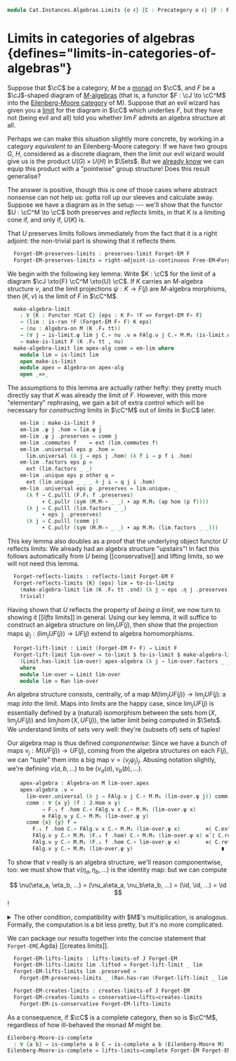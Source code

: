 <!--
```agda
open import Cat.Functor.Equivalence.Properties
open import Cat.Functor.Adjoint.Continuous
open import Cat.Instances.Shape.Terminal
open import Cat.Functor.Conservative
open import Cat.Diagram.Limit.Base
open import Cat.Functor.Kan.Base
open import Cat.Displayed.Total
open import Cat.Diagram.Monad
open import Cat.Prelude

import Cat.Reasoning
```
-->

```agda
module Cat.Instances.Algebras.Limits {o ℓ} {C : Precategory o ℓ} {F : Functor C C} (M : Monad-on F) where
```

<!--
```agda
private
  module EM = Cat.Reasoning (Eilenberg-Moore M)
  module C = Cat.Reasoning C
  module M = Monad-on M

open Algebra-on
open Total-hom
```
-->

# Limits in categories of algebras {defines="limits-in-categories-of-algebras"}

Suppose that $\cC$ be a category, $M$ be a [monad] on $\cC$, and
$F$ be a $\cJ$-shaped diagram of [$M$-algebras][malg] (that is, a
functor $F : \cJ \to \cC^M$ into the [Eilenberg-Moore category] of
M). Suppose that an evil wizard has given you a [limit] for the diagram
in $\cC$ which underlies $F$, but they have not (being evil and all)
told you whether $\lim F$ admits an algebra structure at all.

[monad]: Cat.Diagram.Monad.html#monads
[malg]: Cat.Diagram.Monad.html#algebras-over-a-monad
[Eilenberg-Moore category]: Cat.Diagram.Monad.html#eilenberg-moore-category
[limit]: Cat.Diagram.Limit.Base.html

Perhaps we can make this situation slightly more concrete, by working in
a category _equivalent to_ an Eilenberg-Moore category: If we have two
groups $G$, $H$, considered as a discrete diagram, then the limit our
evil wizard would give us is the product $U(G) \times U(H)$ in $\Sets$.
But we [already know] we can equip this product with a "pointwise" group
structure! Does this result generalise?

[already know]: Algebra.Group.Cat.FinitelyComplete.html#direct-products

The answer is positive, though this is one of those cases where abstract
nonsense can not help us: gotta roll up our sleeves and calculate away.
Suppose we have a diagram as in the setup --- we'll show that the
functor $U : \cC^M \to \cC$ both preserves and _reflects_ limits,
in that $K$ is a limiting cone if, and only if, $U(K)$ is.

<!--
```agda
module _ {jo jℓ} {J : Precategory jo jℓ} (F : Functor J (Eilenberg-Moore M)) where
  private
    module J = Precategory J
    module F = Functor F
    module FAlg j = Algebra-on (F.₀ j .snd)
  open Functor
  open _=>_
```
-->

That $U$ preserves limits follows immediately from the fact that it is a
right adjoint: the non-trivial part is showing that it reflects them.

```agda
  Forget-EM-preserves-limits : preserves-limit Forget-EM F
  Forget-EM-preserves-limits = right-adjoint-is-continuous Free-EM⊣Forget-EM
```

We begin with the following key lemma: Write $K : \cC$ for the limit of
a diagram $\cJ \xto{F} \cC^M \xto{U} \cC$. If $K$ carries an $M$-algebra
structure $\nu$, and the limit projections $\psi : K \to F(j)$ are
$M$-algebra morphisms, then $(K, \nu)$ is the limit of $F$ in $\cC^M$.

```agda
  make-algebra-limit
    : ∀ {K : Functor ⊤Cat C} {eps : K F∘ !F => Forget-EM F∘ F}
    → (lim : is-ran !F (Forget-EM F∘ F) K eps)
    → (nu : Algebra-on M (K .F₀ tt))
    → (∀ j → is-limit.ψ lim j C.∘ nu .ν ≡ FAlg.ν j C.∘ M.M₁ (is-limit.ψ lim j))
    → make-is-limit F (K .F₀ tt , nu)
  make-algebra-limit lim apex-alg comm = em-lim where
    module lim = is-limit lim
    open make-is-limit
    module apex = Algebra-on apex-alg
    open _=>_
```

The assumptions to this lemma are actually rather hefty: they pretty
much directly say that $K$ was already the limit of $F$. However, with
this more "elementary" rephrasing, we gain a bit of extra control which
will be necessary for _constructing_ limits in $\cC^M$ out of limits in
$\cC$ later.

```agda
    em-lim : make-is-limit F _
    em-lim .ψ j .hom = lim.ψ j
    em-lim .ψ j .preserves = comm j
    em-lim .commutes f    = ext (lim.commutes f)
    em-lim .universal eps p .hom =
      lim.universal (λ j → eps j .hom) (λ f i → p f i .hom)
    em-lim .factors eps p =
      ext (lim.factors _ _)
    em-lim .unique eps p other q =
      ext (lim.unique _ _ _ λ j i → q j i .hom)
    em-lim .universal eps p .preserves = lim.unique₂ _
      (λ f → C.pulll (F.F₁ f .preserves)
           ∙ C.pullr (sym (M.M-∘ _ _) ∙ ap M.M₁ (ap hom (p f))))
      (λ j → C.pulll (lim.factors _ _)
           ∙ eps j .preserves)
      (λ j → C.pulll (comm j)
           ∙ C.pullr (sym (M.M-∘ _ _) ∙ ap M.M₁ (lim.factors _ _)))
```

This key lemma also doubles as a proof that the underlying object
functor $U$ reflects limits: We already had an algebra structure
"upstairs"! In fact this follows automatically from $U$ being
[[conservative]] and lifting limits, so we will not need this lemma.

```agda
  Forget-reflects-limits : reflects-limit Forget-EM F
  Forget-reflects-limits {K} {eps} lim = to-is-limitp
    (make-algebra-limit lim (K .F₀ tt .snd) (λ j → eps .η j .preserves))
    trivial!
```

Having shown that $U$ reflects the property of _being a limit_, we now
turn to showing it [[*lifts* limits]] in general. Using our key lemma, it
will suffice to construct an algebra structure on $\lim_j UF(j)$, then
show that the projection maps $\psi_j : (\lim_j UF(j)) \to UF(j)$ extend
to algebra homomorphisms.

```agda
  Forget-lift-limit : Limit (Forget-EM F∘ F) → Limit F
  Forget-lift-limit lim-over = to-limit $ to-is-limit $ make-algebra-limit
    (Limit.has-limit lim-over) apex-algebra (λ j → lim-over.factors _ _)
    where
    module lim-over = Limit lim-over
    module lim = Ran lim-over
```

An algebra structure consists, centrally, of a map $M(\lim_j UF(j)) \to
\lim_j UF(j)$: a map _into_ the limit. Maps into limits are the happy
case, since $\lim_j UF(j)$ is essentially defined by a (natural)
isomorphism between the sets $\hom(X, \lim_j UF(j))$ and $\lim_j \hom(X,
UF(j))$, the latter limit being computed in $\Sets$. We understand
limits of sets very well: they're (subsets of) sets of tuples!

Our algebra map is thus defined _componentwise_: Since we have a bunch
of maps $\nu_j : M(UF(j)) \to UF(j)$, coming from the algebra structures
on each $F(j)$, we can "tuple" them into a big map $\nu = \langle \nu_j
\psi_j \rangle _j$. Abusing notation slightly, we're defining $\nu(a, b,
...)$ to be $(\nu_a(a), \nu_b(b), ...)$.

```agda
    apex-algebra : Algebra-on M lim-over.apex
    apex-algebra .ν =
      lim-over.universal (λ j → FAlg.ν j C.∘ M.M₁ (lim-over.ψ j)) comm where abstract
      comm : ∀ {x y} (f : J.Hom x y)
           → F.₁ f .hom C.∘ FAlg.ν x C.∘ M.M₁ (lim-over.ψ x)
           ≡ FAlg.ν y C.∘ M.M₁ (lim-over.ψ y)
      comm {x} {y} f =
        F.₁ f .hom C.∘ FAlg.ν x C.∘ M.M₁ (lim-over.ψ x)        ≡⟨ C.extendl (F.₁ f .preserves) ⟩
        FAlg.ν y C.∘ M.M₁ (F.₁ f .hom) C.∘ M.M₁ (lim-over.ψ x) ≡˘⟨ C.refl⟩∘⟨ M.M-∘ _ _ ⟩
        FAlg.ν y C.∘ M.M₁ (F.₁ f .hom C.∘ lim-over.ψ x)        ≡⟨ C.refl⟩∘⟨ ap M.M₁ (lim-over.commutes f) ⟩
        FAlg.ν y C.∘ M.M₁ (lim-over.ψ y)                            ∎
```

To show that $\nu$ really is an algebra structure, we'll reason
componentwise, too: we must show that $\nu(\eta_a, \eta_b, ...)$ is
the identity map: but we can compute

$$
\nu(\eta_a, \eta_b, ...) = (\nu_a\eta_a, \nu_b\eta_b, ...) = (\id, \id, ...) = \id
$$!

<details>
<summary>
The other condition, compatibility with $M$'s multiplication, is
analogous. Formally, the computation is a bit less pretty, but it's no
more complicated.
</summary>

```agda
    apex-algebra .ν-unit = lim-over.unique₂ _ lim-over.commutes
      (λ j → C.pulll (lim-over.factors _ _)
          ∙∙ C.pullr (sym $ M.unit.is-natural _ _ _)
          ∙∙ C.cancell (FAlg.ν-unit j))
      (λ j → C.idr _)
    apex-algebra .ν-mult = lim-over.unique₂ _
      (λ f → C.pulll $ C.pulll (F.₁ f .preserves)
           ∙ C.pullr (sym (M.M-∘ _ _) ∙ ap M.M₁ (lim-over.commutes f)))
      (λ j → C.pulll (lim-over.factors _ _)
          ∙∙ C.pullr (sym (M.M-∘ _ _) ∙ ap M.M₁ (lim-over.factors _ _) ∙ M.M-∘ _ _)
          ∙∙ C.extendl (FAlg.ν-mult j)
          ∙∙ ap (FAlg.ν j C.∘_) (M.mult.is-natural _ _ _)
          ∙∙ C.assoc _ _ _)
      (λ j → C.pulll (lim-over.factors _ _))
```

</details>

We can package our results together into the concise statement that
`Forget-EM`{.Agda} [[creates limits]].

<!--
```agda
module _ {jo jℓ} {J : Precategory jo jℓ} where
  open lifts-limit
  open creates-limit
```
-->

```agda
  Forget-EM-lifts-limits : lifts-limits-of J Forget-EM
  Forget-EM-lifts-limits lim .lifted = Forget-lift-limit _ lim
  Forget-EM-lifts-limits lim .preserved =
    Forget-EM-preserves-limits _ (Ran.has-ran (Forget-lift-limit _ lim))

  Forget-EM-creates-limits : creates-limits-of J Forget-EM
  Forget-EM-creates-limits = conservative→lifts→creates-limits
    Forget-EM-is-conservative Forget-EM-lifts-limits
```

As a consequence, if $\cC$ is a complete category, then so is $\cC^M$,
regardless of how ill-behaved the monad $M$ might be.

```agda
Eilenberg-Moore-is-complete
  : ∀ {a b} → is-complete a b C → is-complete a b (Eilenberg-Moore M)
Eilenberg-Moore-is-complete = lifts-limits→complete Forget-EM Forget-EM-lifts-limits
```
